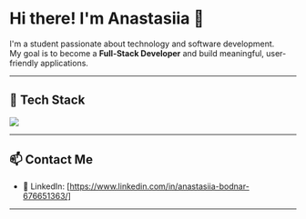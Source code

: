 # Hi there! I'm Anastasiia 👋

I'm a student passionate about technology and software development.  
My goal is to become a **Full-Stack Developer** and build meaningful, user-friendly applications.

---

## 🧩 Tech Stack

<p align="left">
  <img src="https://skillicons.dev/icons?i=html,css,js,react,aws,mongodb,python,firebase,mysql" />
</p>

---

## 📫 Contact Me
- 🔗 LinkedIn: [https://www.linkedin.com/in/anastasiia-bodnar-676651363/]


---

